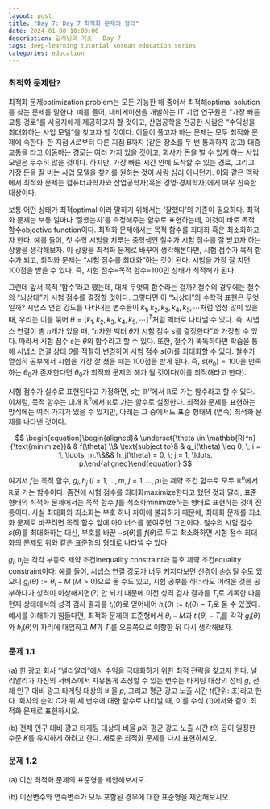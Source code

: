```yaml
---
layout: post
title: "Day 7: Day 7 최적화 문제의 정의"
date: 2024-01-08 10:00:00
description: 딥러닝의 기초 - Day 7
tags: deep-learning tutorial korean education series
categories: education
---
```



### 최적화 문제란?

최적화 문제optimization problem는 모든 가능한 해 중에서 최적해optimal solution를 찾는 문제를 말한다. 예를 들어, 내비게이션을 개발하는 IT 기업 연구원은 “가장 빠른 교통 경로”를 사용자에게 제공하고자 할 것이고, 산업공학을 전공한 사람은 “수익성을 최대화하는 사업 모델”을 찾고자 할 것이다. 이들이 풀고자 하는 문제는 모두 최적화 문제에 속한다. 한 지점 $A$로부터 다른 지점 $B$까지 (같은 장소를 두 번 통과하지 않고) 대중교통을 타고 이동하는 경로는 여러 가지 있을 것이고, 회사가 돈을 벌 수 있게 하는 사업 모델은 무수히 많을 것이다. 하지만, 가장 빠른 시간 안에 도착할 수 있는 경로, 그리고 가장 돈을 잘 버는 사업 모델을 찾기를 원하는 것이 사람 심리 아니던가. 이와 같은 맥락에서 최적화 문제는 컴퓨터과학자와 산업공학자(혹은 경영·경제학자)에게 매우 친숙한 대상이다.

보통 어떤 상태가 최적optimal 이라 말하기 위해서는 ‘잘했다’의 기준이 필요하다. 최적화 문제는 보통 얼마나 ‘잘했는지’를 측정해주는 함수로 표현하는데, 이것이 바로 목적 함수objective function이다. 최적화 문제에서는 목적 함수를 최대화 혹은 최소화하고자 한다. 예를 들어, 첫 수학 시험을 치루는 중학생인 철수가 시험 점수를 잘 받고자 하는 상황을 생각해보자. 이 상황을 최적화 문제로 바꾸어 생각해본다면, 시험 점수가 목적 함수가 되고, 최적화 문제는 “시험 점수를 최대화”하는 것이 된다. 시험을 가장 잘 치면 100점을 받을 수 있다. 즉, 시험 점수=목적 함수=100인 상태가 최적해가 된다.

그런데 앞서 목적 ‘함수’라고 했는데, 대체 무엇의 함수라는 걸까? 철수의 경우에는 철수의 “뇌상태”가 시험 점수를 결정할 것이다. 그렇다면 이 “뇌상태”의 수학적 표현은 무엇일까? 시냅스 연결 강도를 나타내는 변수들이 $k_1, k_2, k_3, k_4, k_5, \cdots$처럼 엄청 많이 있을 때, 우리는 이를 묶어 $\theta = [k_1, k_2, k_3,k_4,k_5,\cdots]^T$처럼 벡터로 나타낼 수 있다. 즉, 시냅스 연결이 총 $n$개가 있을 때, “$n$차원 벡터 $\theta$가 시험 점수 $s$를 결정한다”과 가정할 수 있다. 따라서 시험 점수 $s$는 $\theta$의 함수라고 할 수 있다. 또한, 철수가 똑똑하다면 학습을 통해 시냅스 연결 상태 $\theta$를 적절히 변경하여 시험 점수 $s(\theta)$를 최대화할 수 있다. 철수가 열심히 공부해서 시험을 가장 잘 쳤을 때는 100점을 받게 된다. 즉, $s(\theta_0)=100$을 만족하는 $\theta_0$가 존재한다면 $\theta_0$가 최적화 문제의 해가 될 것이다(이를 최적해라고 한다).

시험 점수가 실수로 표현된다고 가정하면, $s$는 $\mathbb{R}^n$에서 $\mathbb{R}$로 가는 함수라고 할 수 있다. 이처럼, 목적 함수는 대개 $\mathbb{R}^n$에서 $\mathbb{R}$로 가는 함수로 설정한다. 최적화 문제를 표현하는 방식에는 여러 가지가 있을 수 있지만, 아래는 그 중에서도 표준 형태의 (연속) 최적화 문제를 나타낸 것이다.

$$
\begin{equation}\begin{aligned}& \underset{\theta \in \mathbb{R}^n}{\text{minimize}}& & f(\theta) \\& \text{subject to}& & g_i(\theta) \leq 0, \; i = 1, \ldots, m.\\&&& h_j(\theta) = 0, \; j = 1, \ldots, p.\end{aligned}\end{equation}
$$

여기서 $f$는 목적 함수, $g_i,h_j\;(i=1,\dots,m,\;j=1,\dots,p)$는 제약 조건 함수로 모두 $\mathbb{R}^n$에서 $\mathbb{R}$로 가는 함수이다. 좀전에 시험 점수를 최대화maximize한다고 했던 것과 달리, 표준 형태의 최적화 문제에서는 목적 함수 $f$를 최소화minimize하는 형태로 표현하는 것이 전통이다. 사실 최대화와 최소화는 부호 하나 차이에 불과하기 때문에, 최대화 문제를 최소화 문제로 바꾸려면 목적 함수 앞에 마이너스를 붙여주면 그만이다. 철수의 시험 점수 $s(\theta)$를 최대화하는 대신, 부호를 바꾼 $-s(\theta)$를 $f(\theta)$로 두고 최소화하면 시험 점수 최대화의 문제도 위와 같은 표준형의 형태로 나타낼 수 있다.

$g_i,h_j$는 각각 부등호 제약 조건inequality constraint과 등호 제약 조건equality constraint이다. 예를 들어, 시냅스 연결 강도가 너무 커지다보면 신경이 손상될 수도 있으니 $g_i(\theta):= \theta_i -M\;(M>0)$으로 둘 수도 있고, 시험 공부를 하더라도 어려운 것을 공부하다가 성격이 이상해지면(?) 안 되기 때문에 이전 성격 검사 결과를 $T_i$로 기록한 다음 현재 상태에서의 성격 검사 결과를 $t_i(\theta)$로 얻어내어 $h_i(\theta):= t_i(\theta)-T_i$로 둘 수 있겠다. 예시를 이해하기 힘들다면, 최적화 문제의 표준형에서 $\theta_i-M$과 $t_i(\theta)-T_i$를 각각 $g_i(\theta)$와 $h_i(\theta)$의 자리에 대입하고 $M$과 $T_i$를 오른쪽으로 이항한 뒤 다시 생각해보자.

### 문제 1.1

(a) 한 광고 회사 “널리알리”에서 수익을 극대화하기 위한 최적 전략을 찾고자 한다. 널리알리가 자신의 서비스에서 자유롭게 조정할 수 있는 변수는 타게팅 대상의 성비 $g$, 전체 인구 대비 광고 타게팅 대상의 비율 $p$, 그리고 평균 광고 노출 시간 $t$(단위: 초)라고 한다. 회사의 순익 $C$가 위 세 변수에 대한 함수로 나타날 때, 이를 수식 $(1)$에서와 같이 최적화 문제로 표현하시오.

(b) 전체 인구 대비 광고 타게팅 대상의 비율 $p$와 평균 광고 노출 시간 $t$의 곱이 일정한 수준 $K$를 유지하게 하려고 한다. 새로운 최적화 문제를 다시 표현하시오.

### 문제 1.2

(a) 이산 최적화 문제의 표준형을 제안해보시오.

(b) 이산변수와 연속변수가 모두 포함된 경우에 대한 표준형을 제안해보시오.